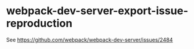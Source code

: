 # webpack-dev-server-export-issue-reproduction

See https://github.com/webpack/webpack-dev-server/issues/2484
